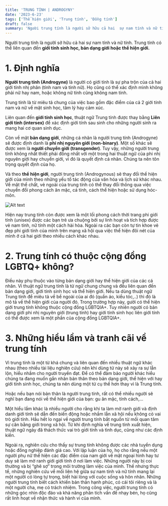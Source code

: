 ```yaml
---
title: 'TRUNG TÍNH | ANDROGYNY'
date: '2023-6-23'
tags: ['Thể hiện giới', 'Trung tính', 'Đồng tính']
draft: false
summary: 'Người trung tính là người sở hữu cả hai  sự nam tính và nữ tính. Trung tính có thể liên quan đến giới tính sinh học, bản dạng giới hoặc thể hiện giới.'
---
```


Người trung tính là người sở hữu cả hai sự nam tính và nữ tính. Trung tính có thể liên quan đến **giới tính sinh học, bản dạng giới hoặc thể hiện giới.**

# **1. Định nghĩa**

**Người trung tính (Androgyne)** là người có giới tính là sự pha trộn của cả hai giới tính nhị phân (tính nam và tính nữ). Họ cũng có thể xác định mình không phải nữ hay nam, hoặc không nữ tính cũng không nam tính.

Trung tính là từ miêu tả chung của việc bao gồm đặc điểm của cả 2 giới tính nam và nữ về mặt sinh học, tâm lý hay cảm xúc.

Liên quan đến **giới tính sinh học**, thuật ngữ Trung tính được thay bằng **Liên giới tính (intersex)** để xác định giới tính sau sinh cho những người sinh ra mang hai cơ quan sinh dục.

Còn về mặt **bản dạng giới**, những cá nhân là người trung tính (Androgyne) sẽ được định danh là **phi nhị nguyên giới (non-binary)**. Một số khác sẽ được xem là **người chuyển giới (transgender)**. Tuy vậy, những người trung tính không nhất thiết phải đồng nhất với một trong hai thuật ngữ của phi nhị nguyên giới hay chuyển giới, vì đó là quyết định cá nhân. Chúng ta nên tôn trọng quyết định của họ.

Và theo **thể hiện giới**, người trung tính (Androgynous) sẽ thay đổi thể hiện giới của mình theo những yếu tố tác động của văn hóa và lịch sử khác nhau. Về mặt thể chất, vẻ ngoài của trung tính có thể thay đổi thông qua việc chuyển đổi phong cách ăn mặc, cá tính, cách thể hiện hoặc sử dụng hóc-môn.

![Alt text](/static/images//ANDROGYNY/ANDROGYNY.png 'Lá cờ Trung tính phổ biến nhất')

Hiện nay trung tính còn được xem là một lối phong cách thời trang phi giới tính (unisex) được các bạn trẻ ưa chuộng bởi sự linh hoạt và tích hợp được vẻ nam tính, nữ tính một cách hài hòa. Ngoài ra các bạn còn tự tin khoe vẻ đẹp phi giới tính của mình trên mạng xã hội qua việc thể hiện đôi nét của mình ở cả hai giới theo nhiều cách khác nhau.

# **2. Trung tính có thuộc cộng đồng LGBTQ+ không?**

Điều này phụ thuộc vào từng bản dạng giới hay thể hiện giới của các cá nhân. Vì thuật ngữ trung tính là từ ngữ chung chung và đều liên quan đến bản dạng giới, giới tính sinh học và thể hiện giới. Nếu ta dùng thuật ngữ Trung tính để miêu tả về bề ngoài của ai đó (quần áo, kiểu tóc,..) thì đó là mô tả về thể hiện giới của người đó. Trong trường hợp này, gười có thể hiện giới trung tính không thuộc cộng đồng LGBTQIA+. Tuy nhiên người có bản dạng giới phi nhị nguyên giới (trung tính) hay giới tính sinh học liên giới tính có thể được xem là một phần của cộng đồng LGBTQIA+.

# **3. Những hiểu lầm và tranh cãi về trung tính**

Vì trung tính là một từ khá chung và liên quan đến nhiều thuật ngữ khác nhau (theo nhiều tài liệu nghiên cứu) nên khi dùng từ này sẽ xảy ra sự lẫn lộn, hiểu nhầm cho người truyền đạt. Để có thể đảm bảo người khác hiểu chúng ta đang muốn gắn nhãn bản thân theo bản dạng giới, thể hiện với hay giới tính sinh học, chúng ta nên dùng một từ cụ thể hơn thay vì là Trung tính.

Hoặc nếu bạn nói bản thân là người trung tính, rất có thể nhiều người sẽ nghĩ bạn đang nói về thể hiện giới của bạn: gu ăn mặc, tính cách,...

Một hiểu lầm khác là nhiều người cho rằng khi ta làm mờ ranh giới và định danh giới tính sẽ dẫn đến biến động hoặc nhầm lẫn xã hội nếu không có vai trò giới tính. Hầu hết lo ngại về người trung tính bắt nguồn từ mối quan tâm sự cân bằng giới trong xã hội. Từ khi định nghĩa về trung tính xuất hiện, thuật ngữ ngày đã thách thức vai trò giới tính và tình dục, cũng như các định kiến.

Ngoài ra, nghiên cứu cho thấy sự trung tính không được các nhà tuyển dụng hoặc đồng nghiệp đánh giá cao. Với lập luận của họ, họ cho rằng nếu một người phụ nữ thể hiện các đặc điểm của nam giới về mặt ngoại hình hay tư duy sẽ làm mờ ranh giới giới tính ở nơi làm việc. Những người này bị coi thường và bị “ghê sợ” trong môi trường làm việc của mình. Thế nhưng thực tế, những nghiên cứu về mối liên hệ giữa sự nam tính và nữ tính mang lại một người có lòng tự trọng, biết hài lòng với cuộc sống và hôn nhân. Những người trung tính biết cách khiến bản thân hạnh phúc, có cái tôi riêng và là một người cha, mẹ có trách nhiệm. Trong công việc, người trung tính có những góc nhìn độc đáo và khả năng phân tích vấn đề nhạy bén, họ cũng rất linh hoạt về nhận thức và hành vi của mình.
